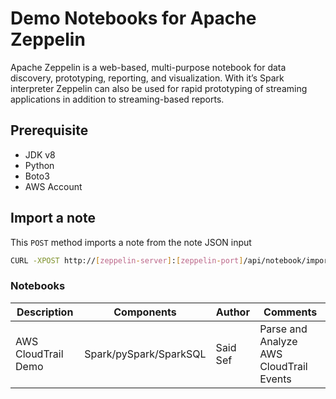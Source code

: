 # Demo Notebooks for Apache Zeppelin

Apache Zeppelin is a web-based, multi-purpose notebook for data discovery, prototyping, reporting, and visualization. With it’s Spark interpreter Zeppelin can also be used for rapid prototyping of streaming applications in addition to streaming-based reports.

## Prerequisite
  - JDK v8
  - Python
  - Boto3
  - AWS Account

## Import a note

This `POST` method imports a note from the note JSON input

```bash
CURL -XPOST http://[zeppelin-server]:[zeppelin-port]/api/notebook/import -d @CloudWatch-JSON.json
```

### Notebooks

| Description	| Components | Author | Comments	|
|------------- | ---------- 	| ------------  | --------  |
| AWS CloudTrail Demo | Spark/pySpark/SparkSQL | Said Sef | Parse and Analyze AWS CloudTrail Events |
